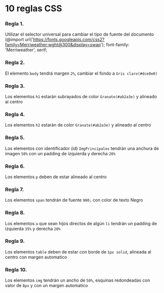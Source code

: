 # 10 reglas CSS
### Regla 1. 

Utilizar el selector universal para cambiar el tipo de fuente del documento 
(@import url('https://fonts.googleapis.com/css2?family=Merriweather:wght@300&display=swap');
font-family: 'Merriweather', serif;

### Regla 2. 
El elemento `body` tendrá margen `2%`, cambiar el fondo a `Gris claro(#dce0e0)`
    
### Regla 3. 
Los elementos `h1` estarán subrayados de color `Granate(#ab2a3e)` y alineado al centro

### Regla 4. 
Los elementos `h2` estarán de color `Granate(#ab2a3e)` y alineado al centro

### Regla 5. 
Los elementos con identificador (id) `ImgPrincipales` tendrán una anchura de imagen `50%` con un padding de izquierda y derecha `20%`
    
### Regla 6. 
Los elementos `p` deben de estar alineado al centro
    
### Regla 7. 
Los elementos `span` tendrán de fuente `900;` con color de texto Negro
    
### Regla 8. 
Los elementos `a` que sean hijos directos de algún `li` tendrán un padding de izquierda `35%` y derecha `20%`
    
### Regla 9. 
Los elementos `table` deben de estar con borde de `1px solid`, alineada al centro con margen automatico
    
### Regla 10. 
Los elementos `img` tendrán un ancho de `50%`, esquinas redondeadas con valor de `8px` y con un margen automatico
